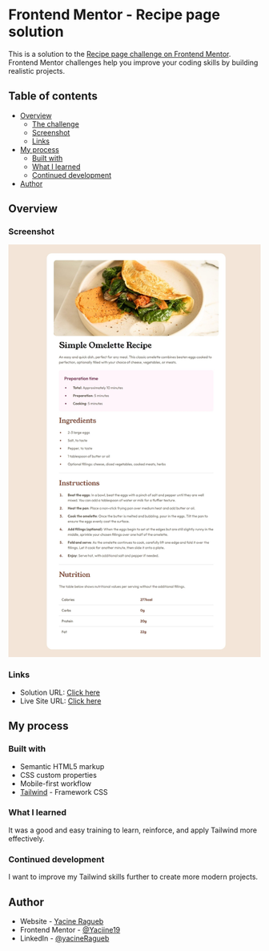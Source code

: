 # Frontend Mentor - Recipe page solution

This is a solution to the [Recipe page challenge on Frontend Mentor](https://www.frontendmentor.io/challenges/recipe-page-KiTsR8QQKm). Frontend Mentor challenges help you improve your coding skills by building realistic projects. 

## Table of contents

- [Overview](#overview)
  - [The challenge](#the-challenge)
  - [Screenshot](#screenshot)
  - [Links](#links)
- [My process](#my-process)
  - [Built with](#built-with)
  - [What I learned](#what-i-learned)
  - [Continued development](#continued-development)
- [Author](#author)

## Overview

### Screenshot

![](assets/screenshot.jpeg)

### Links

- Solution URL: [Click here](https://github.com/Yaciine19/Frontend-challenge/tree/master/recipe-page-main)
- Live Site URL: [Click here](https://recipe-page-two-woad.vercel.app/)

## My process

### Built with

- Semantic HTML5 markup
- CSS custom properties
- Mobile-first workflow
- [Tailwind](https://tailwindcss.com/) - Framework CSS

### What I learned

It was a good and easy training to learn, reinforce, and apply Tailwind more effectively.

### Continued development

I want to improve my Tailwind skills further to create more modern projects.

## Author

- Website - [Yacine Ragueb](https://yacineragueb.vercel.app/)
- Frontend Mentor - [@Yaciine19](https://www.frontendmentor.io/profile/Yaciine19)
- LinkedIn - [@yacineRagueb](https://www.linkedin.com/in/yacine-ragueb-8033a9302/)
